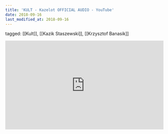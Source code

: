 ```yaml
---
title: 'KULT - Kazelot OFFICIAL AUDIO - YouTube'
date: 2018-09-16
last_modified_at: 2018-09-16
---
```

tagged: [[Kult]], [[Kazik Staszewski]], [[Krzysztof Banasik]]
<iframe allow="accelerometer; autoplay; clipboard-write; encrypted-media; gyroscope; picture-in-picture" allowfullscreen="" frameborder="0" height="281" id="youtube_iframe" src="https://www.youtube.com/embed/gSfFlaY6MYw?feature=oembed&amp;enablejsapi=1&amp;origin=https://safe.txmblr.com&amp;wmode=opaque" width="500"></iframe>